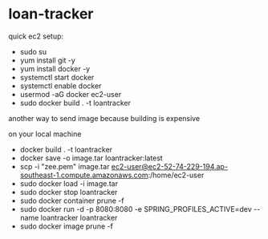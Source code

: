 # loan-tracker

quick ec2 setup:

- sudo su
- yum install git -y
- yum install docker -y
- systemctl start docker
- systemctl enable docker
- usermod -aG docker ec2-user
- sudo docker build . -t loantracker

another way to send image because building is expensive

on your local machine
- docker build . -t loantracker
- docker save -o image.tar loantracker:latest
- scp -i "zee.pem" image.tar ec2-user@ec2-52-74-229-194.ap-southeast-1.compute.amazonaws.com:/home/ec2-user
- sudo docker load -i image.tar
- sudo docker stop loantracker
- sudo docker container prune -f
- sudo docker run -d -p 8080:8080 -e SPRING_PROFILES_ACTIVE=dev --name loantracker loantracker
- sudo docker image prune -f